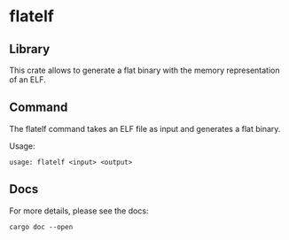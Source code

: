 # flatelf

## Library

This crate allows to generate a flat binary with the memory representation of
an ELF.

## Command

The flatelf command takes an ELF file as input and generates a flat binary.

Usage:

```text
usage: flatelf <input> <output>
```

## Docs

For more details, please see the docs:

```text
cargo doc --open
```
